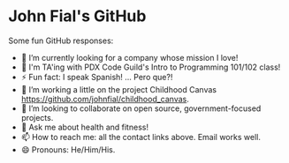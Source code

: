 # John Fial's GitHub
<!---
https://dev.to/alekswritescode/easiest-way-to-set-up-your-github-profile-page-3gn8
 https://github.com/jstrieb/github-stats
-->
Some fun GitHub responses:
- 🔭 I’m currently looking for a company whose mission I love!
- 🔭 I'm TA'ing with PDX Code Guild's Intro to Programming 101/102 class!
- ⚡ Fun fact: I speak Spanish! ... Pero que?!
- 🌱 I’m working a little on the project Childhood Canvas https://github.com/johnfial/childhood_canvas.
- 👯 I’m looking to collaborate on open source, government-focused projects.
- 💬 Ask me about health and fitness!
- 📫 How to reach me: all the contact links above. Email works well.
- 😄 Pronouns: He/Him/His.